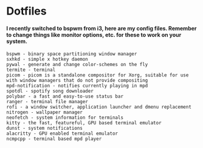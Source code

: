 # Dotfiles

#### I recently switched to bspwm from i3, here are my config files. Remember to change things like monitor options, etc. for these to work on your system.

```
bspwm - binary space partitioning window manager
sxhkd - simple x hotkey daemon
pywal - generate and change color-schemes on the fly
termite - terminal
picom - picom is a standalone compositor for Xorg, suitable for use with window managers that do not provide compositing
mpd-notification - notifies currently playing in mpd
spotdl - spotify song downloader
polybar - a fast and easy-to-use status bar
ranger - terminal file manager
rofi - a window switcher, application launcher and dmenu replacement
nitrogen - wallpaper manager
neofetch - system information for terminals
kitty - the fast, featureful, GPU based terminal emulator
dunst - system notifications
alacritty - GPU enabled terminal emulator
ncmpcpp - terminal based mpd player
```